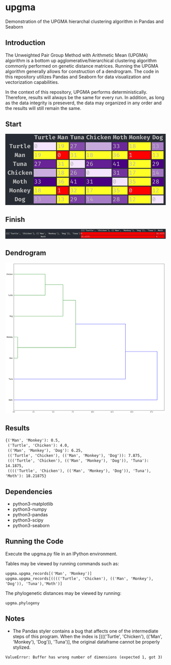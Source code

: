 # upgma
Demonstration of the UPGMA hierarchal clustering algorithm in Pandas and Seaborn

## Introduction
The Unweighted Pair Group Method with Arithmetic Mean (UPGMA) algorithm is a bottom up agglomerative/hierarchical clustering algorithm commonly performed on genetic distance matrices.  Running the UPGMA algorithm generally allows for construction of a dendrogram.  The code in this repository utilizes Pandas and Seaborn for data visualization and vectorization capabilities.

In the context of this repository, UPGMA performs deterministically.  Therefore, results will always be the same for every run.  In addition, as long as the data integrity is preseverd, the data may organized in any order and the results will still remain the same.

## Start
![alt text](https://raw.githubusercontent.com/summonholmes/upgma/master/Start.png)

## Finish
![alt text](https://raw.githubusercontent.com/summonholmes/upgma/master/Finish.png)

## Dendrogram
![alt text](https://raw.githubusercontent.com/summonholmes/upgma/master/dendrogram.png)

## Results
```
{('Man', 'Monkey'): 0.5,
 ('Turtle', 'Chicken'): 4.0,
 (('Man', 'Monkey'), 'Dog'): 6.25,
 (('Turtle', 'Chicken'), (('Man', 'Monkey'), 'Dog')): 7.875,
 ((('Turtle', 'Chicken'), (('Man', 'Monkey'), 'Dog')), 'Tuna'): 14.1875,
 (((('Turtle', 'Chicken'), (('Man', 'Monkey'), 'Dog')), 'Tuna'), 'Moth'): 18.21875}
```

## Dependencies
* python3-matplotlib
* python3-numpy
* python3-pandas
* python3-scipy
* python3-seaborn

## Running the Code
Execute the upgma.py file in an IPython environment.

Tables may be viewed by running commands such as:
```
upgma.upgma_records[('Man', 'Monkey')]
upgma.upgma_records[(((('Turtle', 'Chicken'), (('Man', 'Monkey'), 'Dog')), 'Tuna'),'Moth')]
```

The phylogenetic distances may be viewed by running:
```
upgma.phylogeny
```

## Notes
* The Pandas styler contains a bug that affects one of the intermediate steps of this program.
When the index is [((('Turtle', 'Chicken'), (('Man', 'Monkey'), 'Dog')), 'Tuna')],
the original dataframe cannot be properly stylized.
```
ValueError: Buffer has wrong number of dimensions (expected 1, got 3)
```
